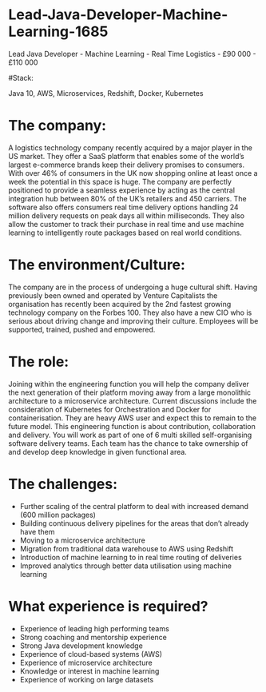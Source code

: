 # Lead-Java-Developer-Machine-Learning-1685

Lead Java Developer - Machine Learning - Real Time Logistics - £90 000 - £110 000 

#Stack: 

Java 10, AWS, Microservices, Redshift, Docker, Kubernetes 

# The company: 

A logistics technology company recently acquired by a major player in the US market. They offer a SaaS platform that enables some of the world’s largest e-commerce brands keep their delivery promises to consumers. With over 46% of consumers in the UK now shopping online at least once a week the potential in this space is huge. The company are perfectly positioned to provide a seamless experience by acting as the central integration hub between 80% of the UK’s retailers and 450 carriers. The software also offers consumers real time delivery options handling 24 million delivery requests on peak days all within milliseconds. They also allow the customer to track their purchase in real time and use machine learning to intelligently route packages based on real world conditions. 

# The environment/Culture: 

The company are in the process of undergoing a huge cultural shift. Having previously been owned and operated by Venture Capitalists the organisation has recently been acquired by the 2nd fastest growing technology company on the Forbes 100. They also have a new CIO who is serious about driving change and improving their culture. Employees will be supported, trained, pushed and empowered. 

# The role: 

Joining within the engineering function you will help the company deliver the next generation of their platform moving away from a large monolithic architecture to a microservice architecture. Current discussions include the consideration of Kubernetes for Orchestration and Docker for containerisation. They are heavy AWS user and expect this to remain to the future model. This engineering function is about contribution, collaboration and delivery. You will work as part of one of 6 multi skilled self-organising software delivery teams. Each team has the chance to take ownership of and develop deep knowledge in given functional area. 

# The challenges: 
-	Further scaling of the central platform to deal with increased demand (600 million packages) 
-	Building continuous delivery pipelines for the areas that don’t already have them
-	Moving to a microservice architecture 
-	Migration from traditional data warehouse to AWS using Redshift 
-	Introduction of machine learning to in real time routing of deliveries 
-	Improved analytics through better data utilisation using machine learning 

# What experience is required?
- Experience of leading high performing teams 
- Strong coaching and mentorship experience 
-	Strong Java development knowledge
-	Experience of cloud-based systems (AWS) 
-	Experience of microservice architecture
-	Knowledge or interest in machine learning
-	Experience of working on large datasets 

